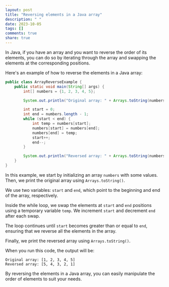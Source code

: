 ```yaml
---
layout: post
title: "Reversing elements in a Java array"
description: " "
date: 2023-10-05
tags: []
comments: true
share: true
---
```


In Java, if you have an array and you want to reverse the order of its elements, you can do so by iterating through the array and swapping the elements at the corresponding positions.

Here's an example of how to reverse the elements in a Java array:

```java
public class ArrayReverseExample {
    public static void main(String[] args) {
        int[] numbers = {1, 2, 3, 4, 5};

        System.out.println("Original array: " + Arrays.toString(numbers));

        int start = 0;
        int end = numbers.length - 1;
        while (start < end) {
            int temp = numbers[start];
            numbers[start] = numbers[end];
            numbers[end] = temp;
            start++;
            end--;
        }

        System.out.println("Reversed array: " + Arrays.toString(numbers));
    }
}
```

In this example, we start by initializing an array `numbers` with some values. Then, we print the original array using `Arrays.toString()`.

We use two variables: `start` and `end`, which point to the beginning and end of the array, respectively. 

Inside the while loop, we swap the elements at `start` and `end` positions using a temporary variable `temp`. We increment `start` and decrement `end` after each swap.

The loop continues until `start` becomes greater than or equal to `end`, ensuring that we reverse all the elements in the array.

Finally, we print the reversed array using `Arrays.toString()`.

When you run this code, the output will be:

```
Original array: [1, 2, 3, 4, 5]
Reversed array: [5, 4, 3, 2, 1]
```

By reversing the elements in a Java array, you can easily manipulate the order of elements to suit your needs.